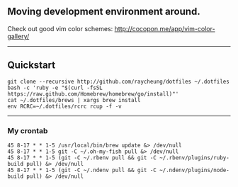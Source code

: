 Moving development environment around.
------

Check out good vim color schemes: http://cocopon.me/app/vim-color-gallery/

------

## Quickstart

    git clone --recursive http://github.com/raycheung/dotfiles ~/.dotfiles
    bash -c 'ruby -e "$(curl -fsSL https://raw.github.com/Homebrew/homebrew/go/install)"'
    cat ~/.dotfiles/brews | xargs brew install
    env RCRC=~/.dotfiles/rcrc rcup -f -v

------

### My crontab

    45 8-17 * * 1-5 /usr/local/bin/brew update &> /dev/null
    45 8-17 * * 1-5 git -C ~/.oh-my-fish pull &> /dev/null
    45 8-17 * * 1-5 (git -C ~/.rbenv pull && git -C ~/.rbenv/plugins/ruby-build pull) &> /dev/null
    45 8-17 * * 1-5 (git -C ~/.ndenv pull && git -C ~/.ndenv/plugins/node-build pull) &> /dev/null
